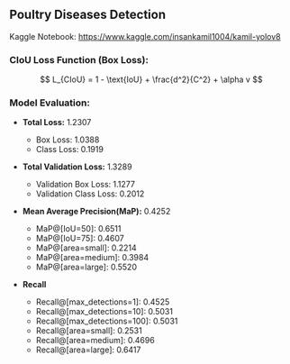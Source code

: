 ## Poultry Diseases Detection

Kaggle Notebook: https://www.kaggle.com/insankamil1004/kamil-yolov8

### CIoU Loss Function (Box Loss):

$$ L_{CIoU} = 1 - \text{IoU} + \frac{d^2}{C^2} + \alpha v $$

### Model Evaluation:

- **Total Loss:** 1.2307
  - Box Loss: 1.0388
  - Class Loss: 0.1919

- **Total Validation Loss:** 1.3289
  - Validation Box Loss: 1.1277
  - Validation Class Loss: 0.2012

- **Mean Average Precision(MaP):** 0.4252
  - MaP@[IoU=50]: 0.6511
  - MaP@[IoU=75]: 0.4607
  - MaP@[area=small]: 0.2214
  - MaP@[area=medium]: 0.3984
  - MaP@[area=large]: 0.5520

- **Recall**
  - Recall@[max_detections=1]: 0.4525
  - Recall@[max_detections=10]: 0.5031
  - Recall@[max_detections=100]: 0.5031
  - Recall@[area=small]: 0.2531
  - Recall@[area=medium]: 0.4696
  - Recall@[area=large]: 0.6417
